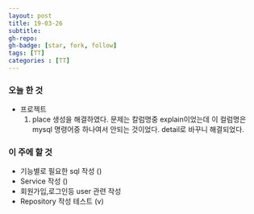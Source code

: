 ```yaml
---
layout: post
title: 19-03-26
subtitle: 
gh-repo: 
gh-badge: [star, fork, follow]
tags: [TT]
categories : [TT]
---
```





### 오늘 한 것 

* 프로젝트
    1. place 생성을 해결하였다. 문제는 칼럼명중 explain이었는데 이 컬럼명은 mysql 명령어중 하나여서 안되는 것이었다. detail로 바꾸니 해결되었다.



### 이 주에 할 것

 - 기능별로 필요한 sql 작성 ()
 - Service 작성 ()
 - 회원가입,로그인등 user 관련 작성
 - Repository 작성 테스트 (v)
